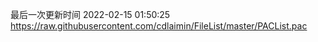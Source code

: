 最后一次更新时间 2022-02-15 01:50:25
https://raw.githubusercontent.com/cdlaimin/FileList/master/PACList.pac

